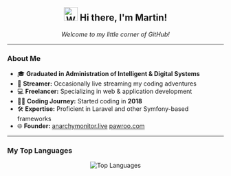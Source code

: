 <h2 align="center">
  <img src="https://cdn3.emoji.gg/emojis/8649_FoxxoTail.gif" height="32px" alt="Waving Emoji" /> Hi there, I'm Martin!
</h2>

<p align="center">
  <em>Welcome to my little corner of GitHub!</em>
</p>

---

### About Me

- 🎓 **Graduated in Administration of Intelligent & Digital Systems**
- 🎥 **Streamer:** Occasionally live streaming my coding adventures
- 💻 **Freelancer:** Specializing in web & application development
- 👨‍💻 **Coding Journey:** Started coding in **2018**
- 🛠 **Expertise:** Proficient in Laravel and other Symfony-based frameworks
- 🌐 **Founder:** [anarchymonitor.live](https://anarchymonitor.live) [pawroo.com](https://pawroo.com)

---

### My Top Languages

<p align="center">
  <img src="https://private-readme-stats-lovat.vercel.app/api/top-langs/?username=Martinko366&layout=compact&theme=transparent&hide_title=true&hide_border=true" alt="Top Languages" />
</p>
